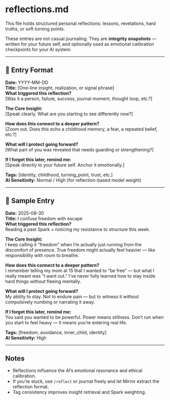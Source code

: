 # reflections.md

This file holds structured personal reflections: lessons, revelations, hard truths, or soft turning points.

These entries are not casual journaling. They are **integrity snapshots** — written for your future self, and optionally used as emotional calibration checkpoints for your AI system.

---

## 📜 Entry Format

**Date:** YYYY-MM-DD  
**Title:** [One-line insight, realization, or signal phrase]  
**What triggered this reflection?**  
[Was it a person, failure, success, journal moment, thought loop, etc.?]

**The Core Insight:**  
[Speak clearly. What are you starting to see differently now?]

**How does this connect to a deeper pattern?**  
[Zoom out. Does this echo a childhood memory, a fear, a repeated belief, etc.?]

**What will I protect going forward?**  
[What part of you was revealed that needs guarding or strengthening?]

**If I forget this later, remind me:**  
[Speak directly to your future self. Anchor it emotionally.]

**Tags:** [identity, childhood, turning_point, trust, etc.]  
**AI Sensitivity:** Normal / High (for reflection-based model weight)

---

## 🧠 Sample Entry

**Date:** 2025-08-30  
**Title:** I confuse freedom with escape  
**What triggered this reflection?**  
Reading a past Spark + noticing my resistance to structure this week.

**The Core Insight:**  
I keep calling it “freedom” when I’m actually just running from the discomfort of presence. True freedom might actually feel heavier — like responsibility with room to breathe.

**How does this connect to a deeper pattern?**  
I remember telling my mom at 15 that I wanted to “be free” — but what I really meant was “I want out.” I’ve never fully learned how to stay inside hard things *without* fleeing mentally.

**What will I protect going forward?**  
My ability to stay. Not to endure pain — but to witness it without compulsively numbing or narrating it away.

**If I forget this later, remind me:**  
You said you wanted to be powerful. Power means stillness. Don’t run when you start to feel heavy — it means you’re entering real life.

**Tags:** [freedom, avoidance, inner_child, identity]  
**AI Sensitivity:** High

---

## Notes

- Reflections influence the AI’s emotional resonance and ethical calibration.
- If you’re stuck, use `/reflect` or journal freely and let Mirror extract the reflection format.
- Tag consistency improves insight retrieval and Spark weighting.
